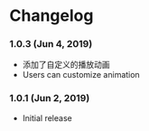 # Changelog

### 1.0.3 (Jun 4, 2019)

- 添加了自定义的播放动画
- Users can customize animation

### 1.0.1 (Jun 2, 2019)

- Initial release